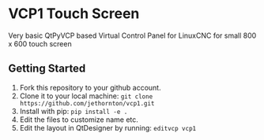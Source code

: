 # VCP1 Touch Screen

Very basic QtPyVCP based Virtual Control Panel for LinuxCNC for small 800 x 600
touch screen


## Getting Started

1) Fork this repository to your github account.
2) Clone it to your local machine:
  `git clone https://github.com/jethornton/vcp1.git`
3) Install with pip:
  `pip install -e .`
5) Edit the files to customize name etc.
6) Edit the layout in QtDesigner by running:
  `editvcp vcp1`


